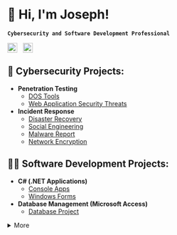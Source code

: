 # 👋 Hi, I'm Joseph!

**`Cybersecurity and Software Development Professional`**

<a href="https://josephestes.github.io/"><img align="left" alt="Portfolio" title="Instagram" width="22px" style="padding-right:10px;" src="https://cdn.jsdelivr.net/gh/devicons/devicon/icons/github/github-original.svg"/></a> 
<a href="https://linkedin.com/in/joseph-estes/"><img aling="left" alt="JosephEstes" title="LinkedIn" width="22px" style="padding-right:10px;" src="https://cdn.jsdelivr.net/gh/devicons/devicon/icons/linkedin/linkedin-original.svg"/></a>

## 🔐 Cybersecurity Projects:

- **Penetration Testing**
  - [DOS Tools](https://josephestes.github.io/DosTools)
  - [Web Application Security Threats](https://josephestes.github.io/WebAppSecThreats)
- **Incident Response**
  - [Disaster Recovery](https://josephestes.github.io/DisasterRecovery)
  - [Social Engineering](https://josephestes.github.io/SocialEngineering)
  - [Malware Report](https://josephestes.github.io/MalwareReport)
  - [Network Encryption](https://josephestes.github.io/NetworkEncryption)

## 👨‍💻 Software Development Projects:

- **C# (.NET Applications)**
  - [Console Apps](https://github.com/josephestes/Console-Apps)
  - [Windows Forms](https://github.com/josephestes/Windows-Forms)
- **Database Management (Microsoft Access)**
  - [Database Project](https://github.com/josephestes/Database-Project)

<details>
 <summary>More</summary>

### 📊 Stats

![Joseph's GitHub stats](https://github-readme-stats.vercel.app/api?username=josephestes&show_icons=true&theme=transparent)

## 🧰 Languages and Tools

<img align="left" alt="Git" width="30px" style="padding-right:10px;" src="https://cdn.jsdelivr.net/gh/devicons/devicon/icons/git/git-original.svg" />
<img align="left" alt="Linux" width="30px" style="padding-right:10px;" src="https://cdn.jsdelivr.net/gh/devicons/devicon/icons/linux/linux-original.svg" />
<img align="left" alt="HTML" width="30px" style="padding-right:10px;" src="https://cdn.jsdelivr.net/gh/devicons/devicon/icons/html5/html5-plain.svg" />
<img align="left" alt="CSS" width="30px" style="padding-right:10px;" src="https://cdn.jsdelivr.net/gh/devicons/devicon/icons/css3/css3-plain.svg" />
<img align="left" alt="JavaScript" width="30px" style="padding-right:10px;" src="https://cdn.jsdelivr.net/gh/devicons/devicon/icons/javascript/javascript-plain.svg" />
<img align="left" alt="C#" width="30px" style="padding-right:10px;" src="https://cdn.jsdelivr.net/gh/devicons/devicon/icons/csharp/csharp-line.svg" />
<img align="left" alt="GitHub" width="30px" style="padding-right:10px;" src="https://cdn.jsdelivr.net/gh/devicons/devicon/icons/github/github-original.svg" />
<img align="left" alt="Bash" width="30px" style="padding-right:10px;" src="https://cdn.jsdelivr.net/gh/devicons/devicon/icons/bash/bash-original.svg" />
<br />

</details>

<!--

**josephestes/josephestes** is a ✨ _special_ ✨ repository because its `README.md` (this file) appears on your GitHub profile.

Here are some ideas to get you started:

- 🔭 I’m currently working on ...
- 🌱 I’m currently learning ...
- 👯 I’m looking to collaborate on ...
- 🤔 I’m looking for help with ...
- 💬 Ask me about ...
- 📫 How to reach me: ...
- 😄 Pronouns: ...
- ⚡ Fun fact: ...
-->

